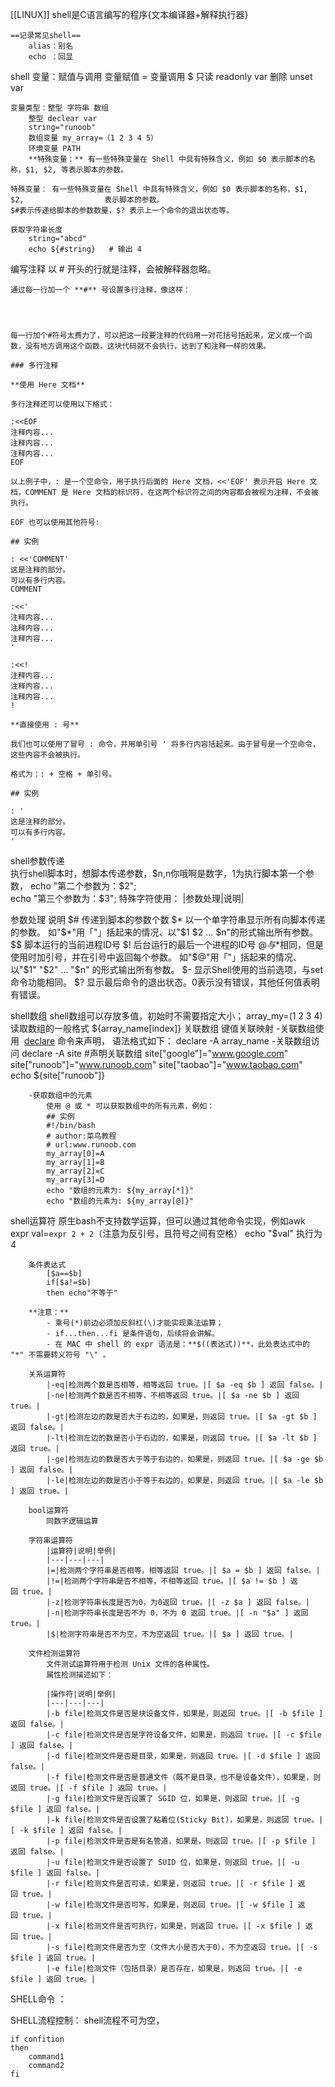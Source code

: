 [[LINUX]]
shell是C语言编写的程序{文本编译器+解释执行器}

	==记录常见shell==
		alias：别名 
		echo ：回显
shell 变量：赋值与调用
	变量赋值 =
	变量调用 $
	只读 readonly var
	删除 unset var

	变量类型：整型 字符串 数组
		整型 declear var
		string="runoob"
		数组变量 my_array=（1 2 3 4 5）
		环境变量 PATH
		**特殊变量：** 有一些特殊变量在 Shell 中具有特殊含义，例如 $0 表示脚本的名称，$1, $2, 等表示脚本的参数。

	特殊变量： 有一些特殊变量在 Shell 中具有特殊含义，例如 $0 表示脚本的名称，$1, $2,                  表示脚本的参数。
	$#表示传递给脚本的参数数量，$? 表示上一个命令的退出状态等。

	获取字符串长度
		string="abcd"
		echo ${#string}   # 输出 4

编写注释
	以 # 开头的行就是注释，会被解释器忽略。

	通过每一行加一个 **#** 号设置多行注释，像这样：
	
	
	
	
	每一行加个#符号太费力了，可以把这一段要注释的代码用一对花括号括起来，定义成一个函数，没有地方调用这个函数，这块代码就不会执行，达到了和注释一样的效果。
	
	### 多行注释
	
	**使用 Here 文档**
	
	多行注释还可以使用以下格式：
	
	:<<EOF  
	注释内容...  
	注释内容...  
	注释内容...  
	EOF  
	
	以上例子中，: 是一个空命令，用于执行后面的 Here 文档，<<'EOF' 表示开启 Here 文档，COMMENT 是 Here 文档的标识符，在这两个标识符之间的内容都会被视为注释，不会被执行。
	
	EOF 也可以使用其他符号:
	
	## 实例
	
	: <<'COMMENT'  
	这是注释的部分。  
	可以有多行内容。  
	COMMENT  
	  
	:<<'  
	注释内容...  
	注释内容...  
	注释内容...  
	'  
	  
	:<<!  
	注释内容...  
	注释内容...  
	注释内容...  
	!  
	
	**直接使用 : 号**
	
	我们也可以使用了冒号 : 命令，并用单引号 ' 将多行内容括起来。由于冒号是一个空命令，这些内容不会被执行。
	
	格式为：: + 空格 + 单引号。
	
	## 实例
	
	: '  
	这是注释的部分。  
	可以有多行内容。  
	'


shell参数传递  
	执行shell脚本时，想脚本传递参数，$n,n你哦啊是数字，1为执行脚本第一个参数，
		echo "第二个参数为：$2";  
		echo "第三个参数为：$3";
特殊字符使用：
|参数处理|说明|
	
参数处理	说明
$#	传递到脚本的参数个数
$*	以一个单字符串显示所有向脚本传递的参数。
如"$*"用「"」括起来的情况、以"$1 $2 … $n"的形式输出所有参数。
$$	脚本运行的当前进程ID号
$!	后台运行的最后一个进程的ID号
$@	与$*相同，但是使用时加引号，并在引号中返回每个参数。
如"$@"用「"」括起来的情况、以"$1" "$2" … "$n" 的形式输出所有参数。
$-	显示Shell使用的当前选项，与set命令功能相同。
$?	显示最后命令的退出状态。0表示没有错误，其他任何值表明有错误。


shell数组
	shell数组可以存放多值，初始时不需要指定大小；
	array_my=(1 2 3 4)
	读取数组的一般格式 
		${array_name[index]}
	关联数组
		键值关联映射
		-关联数组使用 
			[declare](https://www.runoob.com/linux/linux-comm-declare.html) 命令来声明，
			语法格式如下：
			declare -A array_name
		-关联数组访问
			declare -A site #声明关联数组
			site["google"]="www.google.com"
			site["runoob"]="www.runoob.com"
			site["taobao"]="www.taobao.com"
			echo ${site["runoob"]}
			
		-获取数组中的元素
			使用 @ 或 * 可以获取数组中的所有元素，例如：
			## 实例
			#!/bin/bash  
			# author:菜鸟教程  
			# url:www.runoob.com    
			my_array[0]=A  
			my_array[1]=B  
			my_array[2]=C  
			my_array[3]=D    
			echo "数组的元素为: ${my_array[*]}"  
			echo "数组的元素为: ${my_array[@]}"

shell运算符
	原生bash不支持数学运算，但可以通过其他命令实现，例如awk expr
		val=`expr 2 + 2`（注意为反引号，且符号之间有空格）
		echo "$val"
		执行为4
		
		条件表达式
			[$a==$b]
			if[$a!=$b]
			then echo"不等于"
			
		**注意：**
			- 乘号(*)前边必须加反斜杠(\)才能实现乘法运算；
			- if...then...fi 是条件语句，后续将会讲解。
			- 在 MAC 中 shell 的 expr 语法是：**$((表达式))**，此处表达式中的 "*" 不需要转义符号 "\" 。
		
		关系运算符
			|-eq|检测两个数是否相等，相等返回 true。|[ $a -eq $b ] 返回 false。|
			|-ne|检测两个数是否不相等，不相等返回 true。|[ $a -ne $b ] 返回 true。|
			|-gt|检测左边的数是否大于右边的，如果是，则返回 true。|[ $a -gt $b ] 返回 false。|
			|-lt|检测左边的数是否小于右边的，如果是，则返回 true。|[ $a -lt $b ] 返回 true。|
			|-ge|检测左边的数是否大于等于右边的，如果是，则返回 true。|[ $a -ge $b ] 返回 false。|
			|-le|检测左边的数是否小于等于右边的，如果是，则返回 true。|[ $a -le $b ] 返回 true。|

		bool运算符
			同数字逻辑运算

		字符串运算符
			|运算符|说明|举例|
			|---|---|---|
			|=|检测两个字符串是否相等，相等返回 true。|[ $a = $b ] 返回 false。|
			|!=|检测两个字符串是否不相等，不相等返回 true。|[ $a != $b ] 返回 true。|
			|-z|检测字符串长度是否为0，为0返回 true。|[ -z $a ] 返回 false。|
			|-n|检测字符串长度是否不为 0，不为 0 返回 true。|[ -n "$a" ] 返回 true。|
			|$|检测字符串是否不为空，不为空返回 true。|[ $a ] 返回 true。|

		文件检测运算符
			文件测试运算符用于检测 Unix 文件的各种属性。
			属性检测描述如下：
			
			|操作符|说明|举例|
			|---|---|---|
			|-b file|检测文件是否是块设备文件，如果是，则返回 true。|[ -b $file ] 返回 false。|
			|-c file|检测文件是否是字符设备文件，如果是，则返回 true。|[ -c $file ] 返回 false。|
			|-d file|检测文件是否是目录，如果是，则返回 true。|[ -d $file ] 返回 false。|
			|-f file|检测文件是否是普通文件（既不是目录，也不是设备文件），如果是，则返回 true。|[ -f $file ] 返回 true。|
			|-g file|检测文件是否设置了 SGID 位，如果是，则返回 true。|[ -g $file ] 返回 false。|
			|-k file|检测文件是否设置了粘着位(Sticky Bit)，如果是，则返回 true。|[ -k $file ] 返回 false。|
			|-p file|检测文件是否是有名管道，如果是，则返回 true。|[ -p $file ] 返回 false。|
			|-u file|检测文件是否设置了 SUID 位，如果是，则返回 true。|[ -u $file ] 返回 false。|
			|-r file|检测文件是否可读，如果是，则返回 true。|[ -r $file ] 返回 true。|
			|-w file|检测文件是否可写，如果是，则返回 true。|[ -w $file ] 返回 true。|
			|-x file|检测文件是否可执行，如果是，则返回 true。|[ -x $file ] 返回 true。|
			|-s file|检测文件是否为空（文件大小是否大于0），不为空返回 true。|[ -s $file ] 返回 true。|
			|-e file|检测文件（包括目录）是否存在，如果是，则返回 true。|[ -e $file ] 返回 true。|

SHELL命令 ：

SHELL流程控制：
	shell流程不可为空，
	
	if confition 
	then 
		command1
		command2
	fi